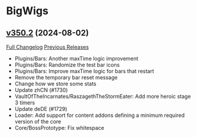 # BigWigs

## [v350.2](https://github.com/BigWigsMods/BigWigs/tree/v350.2) (2024-08-02)
[Full Changelog](https://github.com/BigWigsMods/BigWigs/compare/v350.1...v350.2) [Previous Releases](https://github.com/BigWigsMods/BigWigs/releases)

- Plugins/Bars: Another maxTime logic improvement  
- Plugins/Bars: Randomize the test bar icons  
- Plugins/Bars: Improve maxTime logic for bars that restart  
- Remove the temporary bar reset message  
- Change how we store some stats  
- Update zhCN (#1730)  
- VaultOfTheIncarnates/RaszagethTheStormEater: Add more heroic stage 3 timers  
- Update deDE (#1729)  
- Loader: Add support for content addons defining a minimum required version of the core  
- Core/BossPrototype: Fix whitespace  
